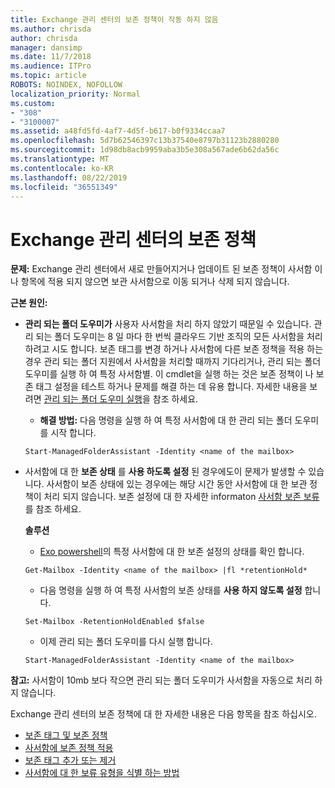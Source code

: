 ```yaml
---
title: Exchange 관리 센터의 보존 정책이 작동 하지 않음
ms.author: chrisda
author: chrisda
manager: dansimp
ms.date: 11/7/2018
ms.audience: ITPro
ms.topic: article
ROBOTS: NOINDEX, NOFOLLOW
localization_priority: Normal
ms.custom:
- "308"
- "3100007"
ms.assetid: a48fd5fd-4af7-4d5f-b617-b0f9334ccaa7
ms.openlocfilehash: 5d7b62546397c13b37540e8797b31123b2880280
ms.sourcegitcommit: 1d98db8acb9959aba3b5e308a567ade6b62da56c
ms.translationtype: MT
ms.contentlocale: ko-KR
ms.lasthandoff: 08/22/2019
ms.locfileid: "36551349"
---
```

# <a name="retention-policies-in-exchange-admin-center"></a>Exchange 관리 센터의 보존 정책

 **문제:** Exchange 관리 센터에서 새로 만들어지거나 업데이트 된 보존 정책이 사서함 이나 항목에 적용 되지 않으면 보관 사서함으로 이동 되거나 삭제 되지 않습니다. 
  
 **근본 원인:**
  
- **관리 되는 폴더 도우미가** 사용자 사서함을 처리 하지 않았기 때문일 수 있습니다. 관리 되는 폴더 도우미는 8 일 마다 한 번씩 클라우드 기반 조직의 모든 사서함을 처리 하려고 시도 합니다. 보존 태그를 변경 하거나 사서함에 다른 보존 정책을 적용 하는 경우 관리 되는 폴더 지원에서 사서함을 처리할 때까지 기다리거나, 관리 되는 폴더 도우미를 실행 하 여 특정 사서함별. 이 cmdlet을 실행 하는 것은 보존 정책이 나 보존 태그 설정을 테스트 하거나 문제를 해결 하는 데 유용 합니다. 자세한 내용을 보려면 [관리 되는 폴더 도우미 실행](https://msdn.microsoft.com/library/gg271153%28v=exchsrvcs.149%29.aspx#managedfolderassist)을 참조 하세요.
    
  - **해결 방법:** 다음 명령을 실행 하 여 특정 사서함에 대 한 관리 되는 폴더 도우미를 시작 합니다.
    
  ```
  Start-ManagedFolderAssistant -Identity <name of the mailbox>
  ```

- 사서함에 대 한 **보존 상태** 를 **사용 하도록 설정** 된 경우에도이 문제가 발생할 수 있습니다. 사서함이 보존 상태에 있는 경우에는 해당 시간 동안 사서함에 대 한 보관 정책이 처리 되지 않습니다. 보존 설정에 대 한 자세한 informaton [사서함 보존 보류](https://docs.microsoft.com/exchange/security-and-compliance/messaging-records-management/mailbox-retention-hold)를 참조 하세요.
    
    **솔루션**
    
  - [Exo powershell](https://docs.microsoft.com/powershell/exchange/exchange-online/connect-to-exchange-online-powershell/connect-to-exchange-online-powershell?view=exchange-ps)의 특정 사서함에 대 한 보존 설정의 상태를 확인 합니다.
    
  ```
  Get-Mailbox -Identity <name of the mailbox> |fl *retentionHold*
  ```

  - 다음 명령을 실행 하 여 특정 사서함의 보존 상태를 **사용 하지 않도록 설정** 합니다.
    
  ```
  Set-Mailbox -RetentionHoldEnabled $false
  ```

  - 이제 관리 되는 폴더 도우미를 다시 실행 합니다.
    
  ```
  Start-ManagedFolderAssistant -Identity <name of the mailbox>
  ```

 **참고:** 사서함이 10mb 보다 작으면 관리 되는 폴더 도우미가 사서함을 자동으로 처리 하지 않습니다.
 
Exchange 관리 센터의 보존 정책에 대 한 자세한 내용은 다음 항목을 참조 하십시오.
- [보존 태그 및 보존 정책](https://docs.microsoft.com/exchange/security-and-compliance/messaging-records-management/retention-tags-and-policies)
- [사서함에 보존 정책 적용](https://docs.microsoft.com/exchange/security-and-compliance/messaging-records-management/apply-retention-policy)
- [보존 태그 추가 또는 제거](https://docs.microsoft.com/exchange/security-and-compliance/messaging-records-management/add-or-remove-retention-tags)
- [사서함에 대 한 보류 유형을 식별 하는 방법](https://docs.microsoft.com/office365/securitycompliance/identify-a-hold-on-an-exchange-online-mailbox)
